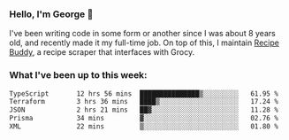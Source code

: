 ### Hello, I'm George 👋

I've been writing code in some form or another since I was about 8 years old, and recently made it my full-time job. On top of this, I maintain [Recipe Buddy](https://github.com/georgegebbett/recipe-buddy), a recipe scraper that interfaces with Grocy.  

<!--
**georgegebbett/georgegebbett** is a ✨ _special_ ✨ repository because its `README.md` (this file) appears on your GitHub profile.

Here are some ideas to get you started:

- 🔭 I’m currently working on ...
- 🌱 I’m currently learning ...
- 👯 I’m looking to collaborate on ...
- 🤔 I’m looking for help with ...
- 💬 Ask me about ...
- 📫 How to reach me: ...
- 😄 Pronouns: ...
- ⚡ Fun fact: ...
-->

### What I've been up to this week:
<!--START_SECTION:waka-->

```txt
TypeScript       12 hrs 56 mins  ███████████████▒░░░░░░░░░   61.95 %
Terraform        3 hrs 36 mins   ████▒░░░░░░░░░░░░░░░░░░░░   17.24 %
JSON             2 hrs 21 mins   ██▓░░░░░░░░░░░░░░░░░░░░░░   11.28 %
Prisma           34 mins         ▓░░░░░░░░░░░░░░░░░░░░░░░░   02.76 %
XML              22 mins         ▒░░░░░░░░░░░░░░░░░░░░░░░░   01.80 %
```

<!--END_SECTION:waka-->
